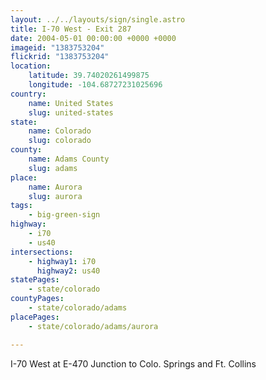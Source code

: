 ```yaml
---
layout: ../../layouts/sign/single.astro
title: I-70 West - Exit 287
date: 2004-05-01 00:00:00 +0000 +0000
imageid: "1383753204"
flickrid: "1383753204"
location:
    latitude: 39.74020261499875
    longitude: -104.68727231025696
country:
    name: United States
    slug: united-states
state:
    name: Colorado
    slug: colorado
county:
    name: Adams County
    slug: adams
place:
    name: Aurora
    slug: aurora
tags:
    - big-green-sign
highway:
    - i70
    - us40
intersections:
    - highway1: i70
      highway2: us40
statePages:
    - state/colorado
countyPages:
    - state/colorado/adams
placePages:
    - state/colorado/adams/aurora

---
```

I-70 West at E-470 Junction to Colo. Springs and Ft. Collins
